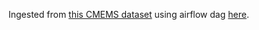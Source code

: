 Ingested from [this CMEMS dataset](https://data.marine.copernicus.eu/product/GLOBAL_ANALYSISFORECAST_PHY_001_024/files?path=GLOBAL_ANALYSISFORECAST_PHY_001_024%2Fcmems_mod_glo_phy-cur_anfc_0.083deg_P1M-m_202406%2F&subdataset=cmems_mod_glo_phy-cur_anfc_0.083deg_P1M-m_202406) using airflow dag [here](https://github.com/USF-IMARS/airflow-server/blob/main/airflow/dags/copernicusGranules.py).
